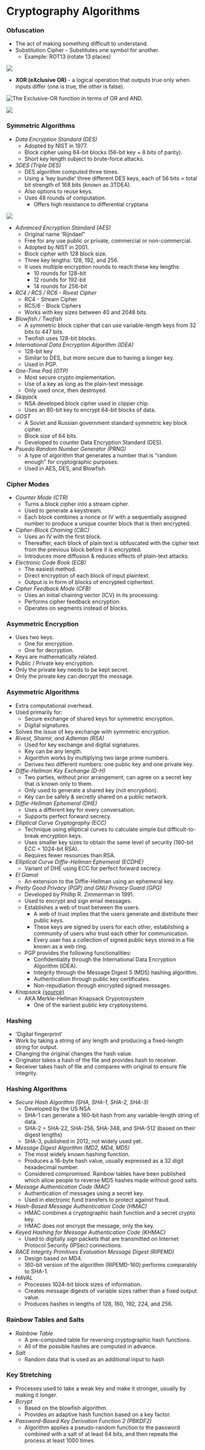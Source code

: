 # Cryptography Algorithms

### **Obfuscation**

* The act of making something difficult to understand.
* Substitution Cipher - Substitutes one symbol for another.
  * Example: ROT13 \(rotate 13 places\)

![](https://www.evernote.com/shard/s342/res/53a7643c-5951-efd9-8cee-a7e508cf8d3f)

* **XOR \(eXclusive OR\)** -  a logical operation that outputs true only when inputs differ \(one is true, the other is false\).

![The Exclusive-OR function in terms of OR and AND.](https://www.allaboutcircuits.com/uploads/articles/XOR-gate-circuit-calculation.jpg)

![](../../.gitbook/assets/image%20%281%29.png)

### **Symmetric Algorithms**

* _Data Encryption Standard \(DES\)_
  * Adopted by NIST in 1977.
  * Block cipher using 64-bit blocks \(56-bit key + 8 bits of parity\).
  * Short key length subject to brute-force attacks.
* _3DES \(Triple DES\)_
  * DES algorithm computed three times.
  * Using a 'key bundle' three different DES keys, each of 56 bits = total bit strength of 168 bits \(known as 3TDEA\).
  * Also options to reuse keys.
  * Uses 48 rounds of computation.
    * Offers high resistance to differential cryptana

![](../../.gitbook/assets/image%20%283%29.png)

* _Advanced Encryption Standard \(AES\)_
  * Original name 'Rijndael"
  * Free for any use public or private, commercial or non-commercial.
  * Adopted by NIST in 2001.
  * Block cipher with 128 block size.
  * Three key lengths: 128, 192, and 256.
  * It uses multiple encryption rounds to reach these key lengths:
    * 10 rounds for 128-bit
    * 12 rounds for 192-bit
    * 14 rounds for 256-bit
* _RC4 / RC5 / RC6 - Rivest Cipher_
  * RC4 - Stream Cipher
  * RC5/6 - Block Ciphers
  * Works with key sizes between 40 and 2048 bits.
* _Blowfish / Twofish_
  * A symmetric block cipher that can use variable-length keys from 32 bits to 447 bits.
  * Twofish uses 128-bit blocks.
* _International Data Encryption Algorithm \(IDEA\)_
  * 128-bit key
  * Similar to DES, but more secure due to having a longer key.
  * Used in PGP.
* _One-Time Pad \(OTP\)_
  * Most secure crypto implementation.
  * Use of a key as long as the plain-text message.
  * Only used once, then destroyed.
* _Skipjack_
  * NSA developed block cipher used in clipper chip.
  * Uses an 80-bit key to encrypt 64-bit blocks of data.
* _GOST_
  * A Soviet and Russian government standard symmetric key block cipher.
  * Block size of 64 bits. 
  * Developed to counter Data Encryption Standard \(DES\). 
* _Psuedo Random Number Generator \(PRNG\)_
  * A type of algorithm that generates a number that is "random enough" for cryptographic purposes. 
  * Used in AES, DES, and Blowfish.

### **Cipher Modes**

* _Counter Mode \(CTR\)_
  * Turns a block cipher into a stream cipher.
  * Used to generate a keystream.
  * Each block combines a nonce or IV with a sequentially assigned number to produce a unique counter block that is then encrypted.
* _Cipher-Block Chaining \(CBC\)_
  * Uses an IV with the first block.
  * Thereafter, each block of plain text is obfuscated with the cipher text from the previous block before it is encrypted.
  * Introduces more diffusion & reduces effects of plain-text attacks.
* _Electronic Code Book \(ECB\)_ 
  * The easiest method.
  * Direct encryption of each block of input plaintext.
  * Output is in form of blocks of encrypted ciphertext.
* _Cipher Feedback Mode \(CFB\)_
  * Uses an initial chaining vector \(ICV\) in its processing.
  * Performs cipher feedback encryption. 
  * Operates on segments instead of blocks.

### **Asymmetric Encryption**

* Uses two keys.
  * One for encryption.
  * One for decryption.
* Keys are mathematically related.
* Public / Private key encryption.
* Only the private key needs to be kept secret.
* Only the private key can decrypt the message.

### **Asymmetric Algorithms**

* Extra computational overhead.
* Used primarily for:
  * Secure exchange of shared keys for symmetric encryption.
  * Digital signatures.
* Solves the issue of key exchange with symmetric encryption.
* _Rivest, Shamir, and Adleman \(RSA\)_
  * Used for key exchange and digital signatures.
  * Key can be any length.
  * Algorithm works by multiplying two large prime numbers.
  * Derives two different numbers: one public key and one private key.
* _Diffie-Hellman Key Exchange \(D-H\)_
  * Two parties, without prior arrangement, can agree on a secret key that is known only to them.
  * Only used to generate a shared key \(not encryption\).
  * Key can be safely & secretly shared on a public network.
* _Diffie-Hellman Ephemeral \(DHE\)_
  * Uses a different key for every conversation.
  * Supports perfect forward secrecy.
* _Elliptical Curve Cryptography \(ECC\)_
  * Technique using elliptical curves to calculate simple but difficult-to-break encryption keys.
  * Uses smaller key sizes to obtain the same level of security \(160-bit ECC = 1024-bit RSA\).
  * Requires fewer resources than RSA. 
* _Elliptical Curve Diffie-Hellman Ephemeral \(ECDHE\)_
  * Variant of DHE using ECC for perfect forward secrecy.
* _El Gamal_
  * An extension to the Diffie-Hellman using an ephemeral key.
* _Pretty Good Privacy \(PGP\) and GNU Privacy Guard \(GPG\)_
  * Developed by Phillip R. Zimmerman in 1991.
  * Used to encrypt and sign email messages.
  * Establishes a web of trust between the users. 
    * A web of trust implies that the users generate and distribute their public keys. 
    * These keys are signed by users for each other, establishing a community of users who trust each other for communication. 
    * Every user has a collection of signed public keys stored in a file known as a web ring. 
  * PGP provides the following functionalities: 
    * Confidentiality through the International Data Encryption Algorithm \(IDEA\).
    * Integrity through the Message Digest 5 \(MD5\) hashing algorithm. 
    * Authentication through public key certificates. 
    * Non-repudiation through encrypted signed messages. 
* _Knapsack_ [{source}](https://en.wikipedia.org/wiki/Merkle%E2%80%93Hellman_knapsack_cryptosystem)
  * AKA Merkle-Hellman Knapsack Crypotosystem
    * One of the earliest public key cryptosystems. 

### **Hashing**

* 'Digital fingerprint'
* Work by taking a string of any length and producing a fixed-length string for output.
* Changing the original changes the hash value.
* Originator takes a hash of  the file and provides hash to receiver.
* Receiver takes hash of file and compares with original to ensure file integrity.

### **Hashing Algorithms**

* _Secure Hash Algorithm \(SHA, SHA-1, SHA-2, SHA-3\)_
  * Developed by the US NSA
  * SHA-1 can generate a 160-bit hash from any variable-length string of data.
  * SHA-2 = SHA-22, SHA-256, SHA-348, and SHA-512 \(based on their digest lengths\)
  * SHA-3, published in 2012, not widely used yet.
* _Message Digest Algorithm \(MD2, MD4, MD5\)_
  * The most widely known hashing function.
  * Produces a 16-byte hash value, usually expressed as a 32 digit hexadecimal number.
  * Considered compromised. Rainbow tables have been published which allow people to reverse MD5 hashes made without good salts.
* _Message Authentication Code \(MAC\)_
  * Authentication of messages using a secret key.
  * Used in electronic fund transfers to protect against fraud.
* _Hash-Based Message Authentication Code \(HMAC\)_
  * HMAC combines a cryptographic hash function and a secret crypto key.
  * HMAC does not encrypt the message, only the key.
* _Keyed Hashing for Message Authentication Code \(KHMAC\)_
  * Used to digitally sign packets that are transmitted on Internet Protocol Security \(IPSec\) connections. 
* _RACE Integrity Primitives Evaluation Message Digest \(RIPEMD\)_
  * Design based on MD4.
  * 160-bit version of the algorithm \(RIPEMD-160\) performs comparably to SHA-1.
* _HAVAL_
  * Processes 1024-bit block sizes of information. 
  * Creates message digests of variable sizes rather than a fixed output value. 
  * Produces hashes in lengths of 128, 160, 192, 224, and 256. 

### **Rainbow Tables and Salts**

* _Rainbow Table_
  * A pre-computed table for reversing cryptographic hash functions.
  * All of the possible hashes are computed in advance.
* _Salt_
  * Random data that is used as an additional input to hash

### **Key Stretching**

* Processes used to take a weak key and make it stronger, usually by making it longer.
* _Bcrypt_
  * Based on the blowfish algorithm.
  * Provides an adaptive hash function based on a key factor.
* _Password-Based Key Derivation Function 2 \(PBKDF2\)_
  * Algorithm applies a pseudo-random function to the password combined with a salt of at least 64 bits, and then repeats the process at least 1000 times.





